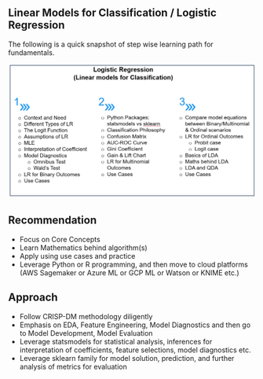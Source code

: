 
## Linear Models for Classification / Logistic Regression

The following is a quick snapshot of step wise learning path for fundamentals.

![LR Learning Steps](https://github.com/kkm24132/LogisticRegression/blob/main/Image/LR_LearningSteps.jpg)


## Recommendation
- Focus on Core Concepts
- Learn Mathematics behind algorithm(s)
- Apply using use cases and practice
- Leverage Python or R programming, and then move to cloud platforms (AWS Sagemaker or Azure ML or GCP ML or Watson or KNIME etc.)


## Approach
- Follow CRISP-DM methodology diligently
- Emphasis on EDA, Feature Engineering, Model Diagnostics and then go to Model Development, Model Evaluation
- Leverage statsmodels for statistical analysis, inferences for interpretation of coefficients, feature selections, model diagnostics etc.
- Leverage sklearn family for model solution, prediction, and further analysis of metrics for evaluation


